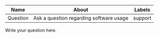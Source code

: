 
| Name     | About                                   | Labels  |
|----------|-----------------------------------------|---------|
| Question | Ask a question regarding software usage | support |

Write your question here.
